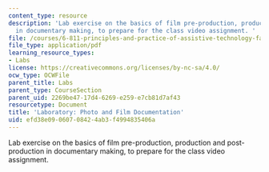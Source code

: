```yaml
---
content_type: resource
description: 'Lab exercise on the basics of film pre-production, production and post-production
  in documentary making, to prepare for the class video assignment. '
file: /courses/6-811-principles-and-practice-of-assistive-technology-fall-2014/efd38e09060708424ab3f4994835406a_MIT6_811F14_Lab3.pdf
file_type: application/pdf
learning_resource_types:
- Labs
license: https://creativecommons.org/licenses/by-nc-sa/4.0/
ocw_type: OCWFile
parent_title: Labs
parent_type: CourseSection
parent_uid: 2269be47-17d4-6269-e259-e7cb81d7af43
resourcetype: Document
title: 'Laboratory: Photo and Film Documentation'
uid: efd38e09-0607-0842-4ab3-f4994835406a
---
```

Lab exercise on the basics of film pre-production, production and post-production in documentary making, to prepare for the class video assignment. 